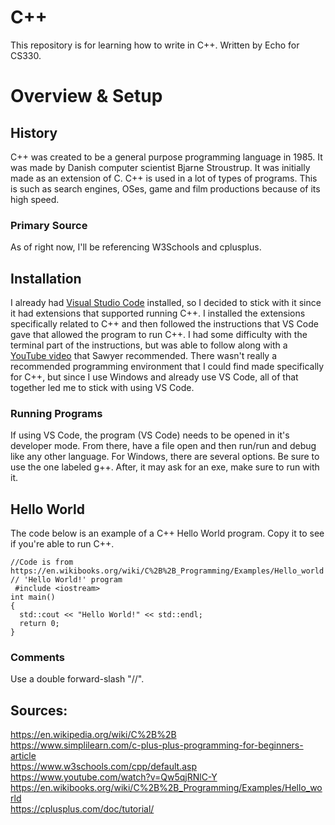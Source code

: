 # C++
This repository is for learning how to write in C++.
Written by Echo for CS330.

# Overview & Setup

## History
C++ was created to be a general purpose programming language in 1985. It was made by Danish computer scientist Bjarne Stroustrup. It was initially made as an extension of C. C++ is used in a lot of types of programs. This is such as search engines, OSes, game and film productions because of its high speed.

### Primary Source
As of right now, I'll be referencing W3Schools and cplusplus.

## Installation
I already had [Visual Studio Code](https://code.visualstudio.com/download) installed, so I decided to stick with it since it had extensions that supported running C++. I installed the extensions specifically related to C++ and then followed the instructions that VS Code gave that allowed the program to run C++. I had some difficulty with the terminal part of the instructions, but was able to follow along with a [YouTube video](https://www.youtube.com/watch?v=Qw5qjRNlC-Y) that Sawyer recommended.	There wasn't really a recommended programming environment that I could find made specifically for C++, but since I use Windows and already use VS Code, all of that together led me to stick with using VS Code.

### Running Programs
If using VS Code, the program (VS Code) needs to be opened in it's developer mode. From there, have a file open and then run/run and debug like any other language. For Windows, there are several options. Be sure to use the one labeled g++. After, it may ask for an exe, make sure to run with it.

## Hello World
The code below is an example of a C++ Hello World program. Copy it to see if you're able to run C++.

```
//Code is from https://en.wikibooks.org/wiki/C%2B%2B_Programming/Examples/Hello_world
// 'Hello World!' program 
 #include <iostream> 
int main()
{
  std::cout << "Hello World!" << std::endl;
  return 0;
}
```
### Comments
Use a double forward-slash "//".

## Sources:
https://en.wikipedia.org/wiki/C%2B%2B <br/>
https://www.simplilearn.com/c-plus-plus-programming-for-beginners-article <br/>
https://www.w3schools.com/cpp/default.asp <br/>
https://www.youtube.com/watch?v=Qw5qjRNlC-Y <br/>
https://en.wikibooks.org/wiki/C%2B%2B_Programming/Examples/Hello_world <br />
https://cplusplus.com/doc/tutorial/
